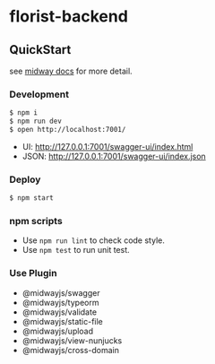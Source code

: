 # florist-backend

## QuickStart

<!-- add docs here for user -->

see [midway docs][midway] for more detail.

### Development

```bash
$ npm i
$ npm run dev
$ open http://localhost:7001/
```

- UI: http://127.0.0.1:7001/swagger-ui/index.html
- JSON: http://127.0.0.1:7001/swagger-ui/index.json

### Deploy

```bash
$ npm start
```

### npm scripts

- Use `npm run lint` to check code style.
- Use `npm test` to run unit test.


[midway]: https://midwayjs.org

### Use Plugin

- @midwayjs/swagger
- @midwayjs/typeorm
- @midwayjs/validate
- @midwayjs/static-file
- @midwayjs/upload
- @midwayjs/view-nunjucks
- @midwayjs/cross-domain
